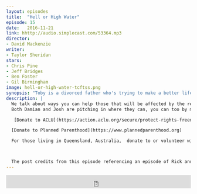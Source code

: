```yaml
---
layout: episodes
title:  "Hell or High Water"
episode: 15
date:   2016-11-21
link: hhttp://audio.simplecast.com/53364.mp3
director:
- David Mackenzie
writer:
- Taylor Sheridan
stars:
- Chris Pine
- Jeff Bridges
- Ben Foster
- Gil Birmingham
image: hell-or-high-water-tcftss.png
synopsis: "Toby is a divorced father who's trying to make a better life for his son. His brother Tanner is an ex-convict with a short temper and a loose trigger finger. Together, they plan a series of heists against the bank that's about to foreclose on their family ranch. Standing in their way is Marcus, a Texas Ranger who's only weeks away from retirement. As the siblings plot their final robbery, they must also prepare for a showdown with a crafty lawman who's not ready to ride off into the sunset. "
description: |
  We talk about ways you can help those that will be affected by the recent events. One way is to donate to some of the organisations that are going to stand up for women's health and the civil liberties for all.
  Both Damian and Josh are pitching in where they can, you can too by making monthly donations to the following organizations:

   [Donate to ACLU](https://action.aclu.org/secure/protect-rights-freedoms-we-believe?s_src=UNW161102OVL&alt_src=UNV161102OVL&ms=web_161109_postelection_lightbox)

  [Donate to Planned Parenthood](https://www.plannedparenthood.org)

  For those living in Queensland, Australia,  donate to or volunteer with [Children By Choice](https://www.childrenbychoice.org.au/support-us/donate)



  The post credits from this episode referencing an episode of Rick and Morty. [Check out the clip here](https://www.youtube.com/watch?v=ba9k5SWwE38)
---
```


<iframe frameborder='0' height='36px' scrolling='no' seamless src='https://simplecast.com/e/53364?style=dark' width='100%'></iframe>
